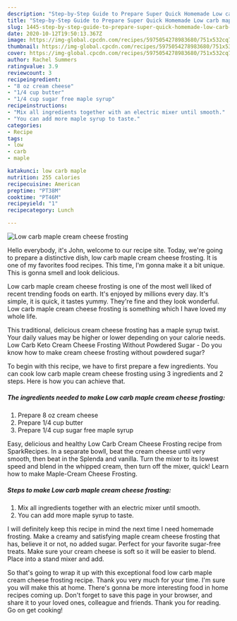```yaml
---
description: "Step-by-Step Guide to Prepare Super Quick Homemade Low carb maple cream cheese frosting"
title: "Step-by-Step Guide to Prepare Super Quick Homemade Low carb maple cream cheese frosting"
slug: 1445-step-by-step-guide-to-prepare-super-quick-homemade-low-carb-maple-cream-cheese-frosting
date: 2020-10-12T19:50:13.367Z
image: https://img-global.cpcdn.com/recipes/5975054278983680/751x532cq70/low-carb-maple-cream-cheese-frosting-recipe-main-photo.jpg
thumbnail: https://img-global.cpcdn.com/recipes/5975054278983680/751x532cq70/low-carb-maple-cream-cheese-frosting-recipe-main-photo.jpg
cover: https://img-global.cpcdn.com/recipes/5975054278983680/751x532cq70/low-carb-maple-cream-cheese-frosting-recipe-main-photo.jpg
author: Rachel Summers
ratingvalue: 3.9
reviewcount: 3
recipeingredient:
- "8 oz cream cheese"
- "1/4 cup butter"
- "1/4 cup sugar free maple syrup"
recipeinstructions:
- "Mix all ingredients together with an electric mixer until smooth."
- "You can add more maple syrup to taste."
categories:
- Recipe
tags:
- low
- carb
- maple

katakunci: low carb maple 
nutrition: 255 calories
recipecuisine: American
preptime: "PT38M"
cooktime: "PT46M"
recipeyield: "1"
recipecategory: Lunch

---
```



![Low carb maple cream cheese frosting](https://img-global.cpcdn.com/recipes/5975054278983680/751x532cq70/low-carb-maple-cream-cheese-frosting-recipe-main-photo.jpg)

Hello everybody, it's John, welcome to our recipe site. Today, we're going to prepare a distinctive dish, low carb maple cream cheese frosting. It is one of my favorites food recipes. This time, I'm gonna make it a bit unique. This is gonna smell and look delicious.

Low carb maple cream cheese frosting is one of the most well liked of recent trending foods on earth. It's enjoyed by millions every day. It's simple, it is quick, it tastes yummy. They're fine and they look wonderful. Low carb maple cream cheese frosting is something which I have loved my whole life.

This traditional, delicious cream cheese frosting has a maple syrup twist. Your daily values may be higher or lower depending on your calorie needs. Low Carb Keto Cream Cheese Frosting Without Powdered Sugar - Do you know how to make cream cheese frosting without powdered sugar?


To begin with this recipe, we have to first prepare a few ingredients. You can cook low carb maple cream cheese frosting using 3 ingredients and 2 steps. Here is how you can achieve that.

<!--inarticleads1-->

##### The ingredients needed to make Low carb maple cream cheese frosting:

1. Prepare 8 oz cream cheese
1. Prepare 1/4 cup butter
1. Prepare 1/4 cup sugar free maple syrup


Easy, delicious and healthy Low Carb Cream Cheese Frosting recipe from SparkRecipes. In a separate bowll, beat the cream cheese until very smooth, then beat in the Splenda and vanilla. Turn the mixer to its lowest speed and blend in the whipped cream, then turn off the mixer, quick! Learn how to make Maple-Cream Cheese Frosting. 

<!--inarticleads2-->

##### Steps to make Low carb maple cream cheese frosting:

1. Mix all ingredients together with an electric mixer until smooth.
1. You can add more maple syrup to taste.


I will definitely keep this recipe in mind the next time I need homemade frosting. Make a creamy and satisfying maple cream cheese frosting that has, believe it or not, no added sugar. Perfect for your favorite sugar-free treats. Make sure your cream cheese is soft so it will be easier to blend. Place into a stand mixer and add. 

So that's going to wrap it up with this exceptional food low carb maple cream cheese frosting recipe. Thank you very much for your time. I'm sure you will make this at home. There's gonna be more interesting food in home recipes coming up. Don't forget to save this page in your browser, and share it to your loved ones, colleague and friends. Thank you for reading. Go on get cooking!
